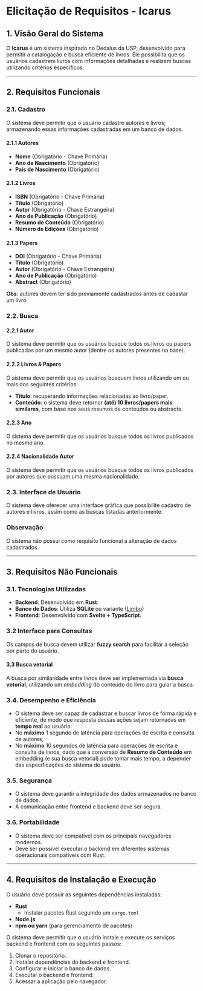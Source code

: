 # Elicitação de Requisitos - Icarus

## 1. Visão Geral do Sistema

O **Icarus** é um sistema inspirado no Dedalus da USP, desenvolvido para permitir a catalogação e busca eficiente de livros. Ele possibilita que os usuários cadastrem livros com informações detalhadas e realizem buscas utilizando critérios específicos.

---

## 2. Requisitos Funcionais
### 2.1. Cadastro
O sistema deve permitir que o usuário cadastre autores e livros; armazenando essas informações cadastradas em um banco de dados.

#### 2.1.1 Autores
  - **Nome** (Obrigatório - Chave Primária)
  - **Ano de Nascimento** (Obrigatório)
  - **País de Nascimento** (Obrigatório)

#### 2.1.2 Livros
  - **ISBN** (Obrigatório - Chave Primária)
  - **Título** (Obrigatório)
  - **Autor** (Obrigatório - Chave Estrangeira)
  - **Ano de Publicação** (Obrigatório)
  - **Resumo de Conteúdo** (Obrigatório)
  - **Número de Edições** (Obrigatório)

#### 2.1.3 Papers
  - **DOI** (Obrigatório - Chave Primária)
  - **Título** (Obrigatório)
  - **Autor** (Obrigatório - Chave Estrangeira)
  - **Ano de Publicação** (Obrigatório)
  - **Abstract** (Obrigatório)

**Obs**: autores devem ter sido previamente cadastrados antes de cadastar um livro.

### 2.2. Busca

#### 2.2.1 Autor
O sistema deve permitir que os usuários busque todos os livros ou papers publicados por um mesmo autor (dentre os autores presentes na base).

#### 2.2.2 Livros & Papers
O sistema deve permitir que os usuários busquem livros utilizando um ou mais dos seguintes critérios:
  - **Título**: recuperando informações relacionadas ao livro/paper.
  - **Conteúdo**: o sistema deve retornar **(até) 10 livros/papers mais similares**, com base nos seus resumos de conteúdos ou abstracts.

#### 2.2.3 Ano
O sistema deve permitir que os usuários busque todos os livros publicados no mesmo ano.

#### 2.2.4 Nacionalidade Autor
O sistema deve permitir que os usuários busque todos os livros publicados por autores que possuam uma mesma nacionalidade.


### 2.3. Interface de Usuário
O sistema deve oferecer uma interface gráfica que possibilite cadastro de autores e livros, assim como as buscas listadas anteriormente.

### Observação
O sistema não possui como requisito funcional a alteração de dados cadastrados.

---

## 3. Requisitos Não Funcionais
### 3.1. Tecnologias Utilizadas
- **Backend**: Desenvolvido em **Rust**.
- **Banco de Dados**: Utiliza **SQLite** ou variante ([Limbo](https://github.com/tursodatabase/limbo))
- **Frontend**: Desenvolvido com **Svelte + TypeScript**.

### 3.2 Interface para Consultas

Os campos de busca devem utilizar **fuzzy search** para facilitar a seleção por parte do usuário.

#### 3.3 Busca vetorial

A busca por similaridade entre livros deve ser implementada via **busca vetorial**, utilizando um *embedding* do conteúdo do livro para guiar a busca.

### 3.4. Desempenho e Eficiência
- O sistema deve ser capaz de cadastrar e buscar livros de forma rápida e eficiente, de modo que resposta dessas ações sejam retornadas em **tempo real** ao usuário:
- No **máximo** 1 segundo de latência para operações de escrita e consulta de autores;
- No **máximo** 10 segundos de latência para operações de escrita e consulta de livros, dado que a conversão de **Resumo de Conteúdo** em embedding (e sua busca vetorial) pode tomar mais tempo, a depender das especificações do sistema do usuário.

### 3.5. Segurança
- O sistema deve garantir a integridade dos dados armazenados no banco de dados.
- A comunicação entre frontend e backend deve ser segura.

### 3.6. Portabilidade
- O sistema deve ser compatível com os principais navegadores modernos.
- Deve ser possível executar o backend em diferentes sistemas operacionais compatíveis com Rust.

---

## 4. Requisitos de Instalação e Execução
O usuário deve possuir as seguintes dependências instaladas:
  - **Rust**
    - Instalar pacotes Rust seguindo um `cargo.toml`
  - **Node.js**
  - **npm ou yarn** (para gerenciamento de pacotes)

O sistema deve permitir que o usuário instale e execute os serviços backend e frontend com os seguintes passos:
  1. Clonar o repositório.
  2. Instalar dependências do backend e frontend.
  3. Configurar e iniciar o banco de dados.
  4. Executar o backend e frontend.
  5. Acessar a aplicação pelo navegador.
